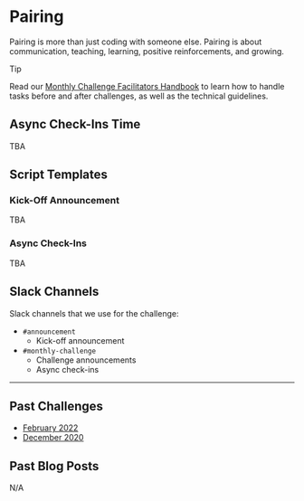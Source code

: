 # Pairing

Pairing is more than just coding with someone else. Pairing is about communication, teaching, learning, positive reinforcements, and growing.

> [!TIP]
> Read our [Monthly Challenge Facilitators Handbook](../facilitators-docs/README.md) to learn how to handle tasks before and after challenges, as well as the technical guidelines.

## Async Check-Ins Time

TBA

## Script Templates

### Kick-Off Announcement

TBA

### Async Check-Ins

TBA

## Slack Channels

Slack channels that we use for the challenge:

- `#announcement`
  - Kick-off announcement
- `#monthly-challenge`
  - Challenge announcements
  - Async check-ins

---

## Past Challenges

- [February 2022](https://virtualcoffee.io/monthlychallenges/feb-2022)
- [December 2020](https://virtualcoffee.io/monthlychallenges/dec-2020)

## Past Blog Posts

N/A
